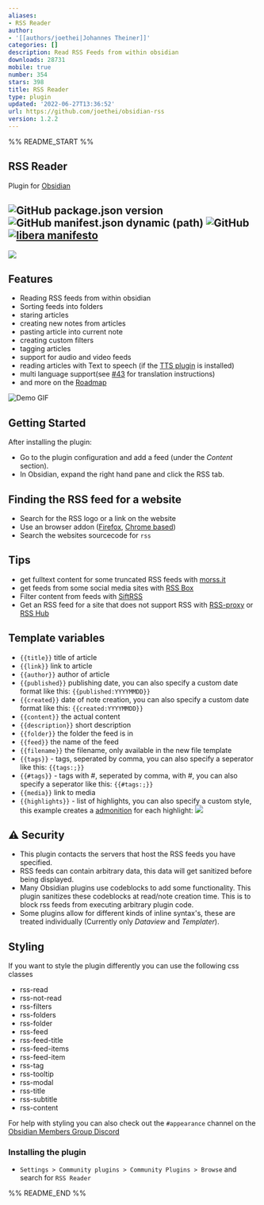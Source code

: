 ```yaml
---
aliases:
- RSS Reader
author:
- '[[authors/joethei|Johannes Theiner]]'
categories: []
description: Read RSS Feeds from within obsidian
downloads: 28731
mobile: true
number: 354
stars: 398
title: RSS Reader
type: plugin
updated: '2022-06-27T13:36:52'
url: https://github.com/joethei/obsidian-rss
version: 1.2.2
---
```


%% README_START %%

## RSS Reader
Plugin for [Obsidian](https://obsidian.md)

![GitHub package.json version](https://img.shields.io/github/package-json/v/joethei/obsidian-rss)
![GitHub manifest.json dynamic (path)](https://img.shields.io/github/manifest-json/minAppVersion/joethei/obsidian-rss?label=lowest%20supported%20app%20version)
![GitHub](https://img.shields.io/github/license/joethei/obsidian-rss)
[![libera manifesto](https://img.shields.io/badge/libera-manifesto-lightgrey.svg)](https://liberamanifesto.com)
---
![](https://i.joethei.space/obsidian-rss.png)


## Features
- Reading RSS feeds from within obsidian
- Sorting feeds into folders
- staring articles
- creating new notes from articles
- pasting article into current note
- creating custom filters
- tagging articles
- support for audio and video feeds
- reading articles with Text to speech (if the [TTS plugin](https://github.com/joethei/obsidian-tts) is installed)
- multi language support(see [#43](https://github.com/joethei/obsidian-rss/issues/43) for translation instructions)
- and more on the [Roadmap](https://github.com/joethei/obsidian-rss/projects/1)

![Demo GIF](https://i.joethei.space/QQATWu36eC.gif)

## Getting Started

After installing the plugin:

- Go to the plugin configuration and add a feed (under the *Content* section).
- In Obsidian, expand the right hand pane and click the RSS tab.

## Finding the RSS feed for a website

- Search for the RSS logo or a link on the website
- Use an browser addon ([Firefox](https://addons.mozilla.org/en-US/firefox/addon/awesome-rss/), [Chrome based](https://chrome.google.com/webstore/detail/get-rss-feed-url/kfghpdldaipanmkhfpdcjglncmilendn))
- Search the websites sourcecode for `rss`

## Tips
- get fulltext content for some truncated RSS feeds with [morss.it](https://morss.it/)
- get feeds from some social media sites with [RSS Box](https://rssbox.herokuapp.com/)
- Filter content from feeds with [SiftRSS](https://siftrss.com/)
- Get an RSS feed for a site that does not support RSS with [RSS-proxy](https://github.com/damoeb/rss-proxy/) or [RSS Hub](https://github.com/DIYgod/RSSHub)

## Template variables
- `{{title}}` title of article
- `{{link}}` link to article
- `{{author}}` author of article
- `{{published}}` publishing date, you can also specify a custom date format like this: `{{published:YYYYMMDD}}`
- `{{created}}` date of note creation, you can also specify a custom date format like this: `{{created:YYYYMMDD}}`
- `{{content}}` the actual content
- `{{description}}` short description
- `{{folder}}` the folder the feed is in
- `{{feed}}` the name of the feed
- `{{filename}}` the filename, only available in the new file template
- `{{tags}}` - tags, seperated by comma, you can also specify a seperator like this: `{{tags:;}}`
- `{{#tags}}` - tags with #, seperated by comma, with #, you can also specify a seperator like this: `{{#tags:;}}`
- `{{media}}` link to media
- `{{highlights}}` - list of highlights, you can also specify a custom style, this example creates a [admonition](https://github.com/valentine195/obsidian-admonition) for each highlight:
    ![](https://i.joethei.space/obsidian-rss-highlight-syntax.png)

## ⚠ Security
- This plugin contacts the servers that host the RSS feeds you have specified.
- RSS feeds can contain arbitrary data, this data will get sanitized before being displayed.
- Many Obsidian plugins use codeblocks to add some functionality. This plugin sanitizes these codeblocks at read/note creation time. This is to block rss feeds from executing arbitrary plugin code.
- Some plugins allow for different kinds of inline syntax's, these are treated individually (Currently only _Dataview_ and _Templater_).


## Styling
If you want to style the plugin differently you can use the following css classes

- rss-read
- rss-not-read
- rss-filters
- rss-folders
- rss-folder
- rss-feed
- rss-feed-title
- rss-feed-items
- rss-feed-item
- rss-tag
- rss-tooltip
- rss-modal
- rss-title
- rss-subtitle
- rss-content

For help with styling you can also check out the `#appearance` channel on the [Obsidian Members Group Discord](https://obsidian.md/community)

### Installing the plugin
- `Settings > Community plugins > Community Plugins > Browse` and search for `RSS Reader`



%% README_END %%